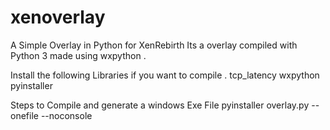 # xenoverlay
A Simple Overlay in Python for XenRebirth
Its a overlay compiled with Python 3 made using wxpython . 

Install the following Libraries if you want to compile .
tcp_latency
wxpython
pyinstaller

Steps to Compile and generate a windows Exe File
pyinstaller overlay.py --onefile --noconsole 
